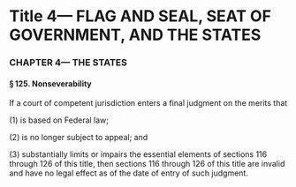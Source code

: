 
# Title 4— FLAG AND SEAL, SEAT OF GOVERNMENT, AND THE STATES
### CHAPTER 4— THE STATES
#### § 125. Nonseverability

If a court of competent jurisdiction enters a final judgment on the merits that

(1) is based on Federal law;

(2) is no longer subject to appeal; and

(3) substantially limits or impairs the essential elements of sections 116 through 126 of this title, then sections 116 through 126 of this title are invalid and have no legal effect as of the date of entry of such judgment.
